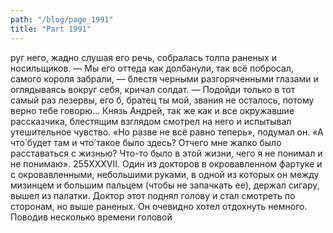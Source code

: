 ```yaml
---
path: "/blog/page_1991"
title: "Part 1991"
---
```


руг него, жадно слушая его речь, собралась толпа раненых и носильщиков.
— Мы его оттеда как долбанули, так всё побросал, самого короля забрали, — блестя черными разгоряченными глазами и оглядываясь вокруг себя, кричал солдат. — Подойди только в тот самый раз лезервы, его б, братец ты мой, звания не осталось, потому верно тебе говорю...
Князь Андрей, так же как и все окружавшие рассказчика, блестящим взглядом смотрел на него и испытывал утешительное чувство. «Но разве не всё равно теперь», подумал он. «А что́ будет там и что́ такое было здесь? Отчего мне жалко было расставаться с жизнью? Что-то было в этой жизни, чего я не понимал и не понимаю».
255XXXVII.
Один из докторов в окровавленном фартуке и с окровавленными, небольшими руками, в одной из которых он между мизинцем и большим пальцем (чтобы не запачкать ее), держал сигару, вышел из палатки. Доктор этот поднял голову и стал смотреть по сторонам, но выше раненых. Он очевидно хотел отдохнуть немного. Поводив несколько времени головой 
